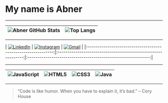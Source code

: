 # My name is Abner

---

<!-- Setor 1: GitHub Stats -->
| ![Abner GitHub Stats](https://github-readme-stats.vercel.app/api?username=abnerolimor&show_icons=true&theme=tokyonight&hide=issues) | ![Top Langs](https://github-readme-stats.vercel.app/api/top-langs/?username=abnerolimor&layout=compact&theme=tokyonight) |
|:-------------------------------------------------------------:|:-------------------------------------------------------------:|

---

<!-- Setor 2: Redes Sociais -->
| [![LinkedIn](https://img.shields.io/badge/-LinkedIn-0077B5?style=for-the-badge&logo=linkedin&logoColor=white)](https://www.linkedin.com/in/abner-moraes-950722317)
| [![Instagram](https://img.shields.io/badge/-Instagram-E4405F?style=for-the-badge&logo=instagram&logoColor=white)](https://www.instagram.com/abner_oli?igsh=bjcyMjJrZW9wdmNj) | [![Gmail](https://img.shields.io/badge/-Gmail-D14836?style=for-the-badge&logo=gmail&logoColor=white)](mailto:abner.oliveira.moraes@escola.pr.gov.br) |
|:-------------------------------------------------------------:|:-------------------------------------------------------------:|:-------------------------------------------------------------:|

---

<!-- Setor 3: Linguagens e Ferramentas -->
| ![JavaScript](https://img.shields.io/badge/-JavaScript-F7DF1E?style=flat-square&logo=javascript&logoColor=black) | ![HTML5](https://img.shields.io/badge/-HTML5-E34F26?style=flat-square&logo=html5&logoColor=white) | ![CSS3](https://img.shields.io/badge/-CSS3-1572B6?style=flat-square&logo=css3) | ![Java](https://img.shields.io/badge/-Java-007396?style=flat-square&logo=java&logoColor=white) |
|:-------------------------------------------------------------:|:-------------------------------------------------------------:|:-------------------------------------------------------------:|:-------------------------------------------------------------:|

---

> “Code is like humor. When you have to explain it, it’s bad.” – Cory House
